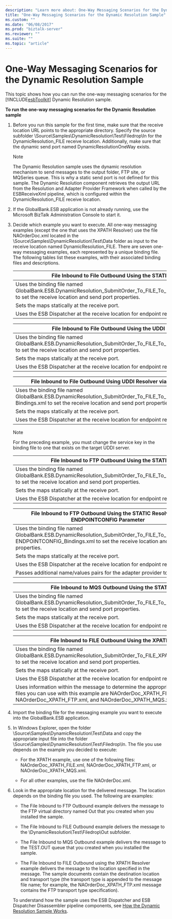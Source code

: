 ```yaml
---
description: "Learn more about: One-Way Messaging Scenarios for the Dynamic Resolution Sample"
title: "One-Way Messaging Scenarios for the Dynamic Resolution Sample"
ms.custom: ""
ms.date: "06/08/2017"
ms.prod: "biztalk-server"
ms.reviewer: ""
ms.suite: ""
ms.topic: "article"
---
```

# One-Way Messaging Scenarios for the Dynamic Resolution Sample
This topic shows how you can run the one-way messaging scenarios for the [!INCLUDE[esbToolkit](../includes/esbtoolkit-md.md)] Dynamic Resolution sample.  

 **To run the one-way messaging scenarios for the Dynamic Resolution sample**  

1. Before you run this sample for the first time, make sure that the receive location URL points to the appropriate directory. Specify the source subfolder \Source\Samples\DynamicResolution\Test\Filedrop\In for the DynamicResolution_FILE receive location. Additionally, make sure that the dynamic send port named DynamicResolutionOneWay exists.  

   > [!NOTE]
   >  The Dynamic Resolution sample uses the dynamic resolution mechanism to send messages to the output folder, FTP site, or MQSeries queue. This is why a static send port is not defined for this sample. The Dynamic Resolution component retrieves the output URL from the Resolution and Adapter Provider Framework when called by the ESBReceiveXml pipeline, which is configured within the DynamicResolution_FILE receive location.  

2. If the GlobalBank.ESB application is not already running, use the Microsoft BizTalk Administration Console to start it.  

3. Decide which example you want to execute. All one-way messaging examples (except the one that uses the XPATH Resolver) use the file NAOrderDoc.xml located in the \Source\Samples\DynamicResolution\Test\Data folder as input to the receive location named DynamicResolution_FILE. There are seven one-way messaging examples, each represented by a unique binding file. The following tables list these examples, with their associated binding files and descriptions.  

   |File Inbound to File Outbound Using the STATIC Resolver|  
   |-------------------------------------------------------------|  
   |Uses the binding file named GlobalBank.ESB.DynamicResolution_SubmitOrder_To_FILE_To_FILE_STATIC_Bindings.xml to set the receive location and send port properties.|  
   |Sets the maps statically at the receive port.|  
   |Uses the ESB Dispatcher at the receive location for endpoint resolution.|  

   |File Inbound to File Outbound Using the UDDI Resolver|  
   |-----------------------------------------------------------|  
   |Uses the binding file named GlobalBank.ESB.DynamicResolution_SubmitOrder_To_FILE_To_FILE_UDDI_Bindings.xml to set the receive location and send port properties.|  
   |Sets the maps statically at the receive port.|  
   |Uses the ESB Dispatcher at the receive location for endpoint resolution.|  

   |File Inbound to File Outbound Using UDDI Resolver via UDDI Service Key|  
   |----------------------------------------------------------------------------|  
   |Uses the binding file named GlobalBank.ESB.DynamicResolution_SubmitOrder_To_FILE_To_FILE_UDDI_SERVICEKEY_ Bindings.xml to set the receive location and send port properties.|  
   |Sets the maps statically at the receive port.|  
   |Uses the ESB Dispatcher at the receive location for endpoint resolution.|  

   > [!NOTE]
   >  For the preceding example, you must change the service key in the binding file to one that exists on the target UDDI server.  

   |File Inbound to FTP Outbound Using the STATIC Resolver|  
   |------------------------------------------------------------|  
   |Uses the binding file named GlobalBank.ESB.DynamicResolution_SubmitOrder_To_FILE_To_FTP_STATIC_Bindings.xml to set the receive location and send port properties.|  
   |Sets the maps statically at the receive port.|  
   |Uses the ESB Dispatcher at the receive location for endpoint resolution.|  

   |File Inbound to FTP Outbound Using the STATIC Resolver and ENDPOINTCONFIG Parameter|  
   |-----------------------------------------------------------------------------------------|  
   |Uses the binding file named GlobalBank.ESB.DynamicResolution_SubmitOrder_To_FILE_To_FTP_STATIC__ ENDPOINTCONFIG_Bindings.xml to set the receive location and send port properties.|  
   |Sets the maps statically at the receive port.|  
   |Uses the ESB Dispatcher at the receive location for endpoint resolution.|  
   |Passes additional name/values pairs for the adapter provider to set.|  

   |File Inbound to MQS Outbound Using the STATIC Resolver|  
   |------------------------------------------------------------|  
   |Uses the binding file named GlobalBank.ESB.DynamicResolution_SubmitOrder_To_FILE_To_MQS_STATIC_Bindings.xml to set the receive location and send port properties.|  
   |Sets the maps statically at the receive port.|  
   |Uses the ESB Dispatcher at the receive location for endpoint resolution.|  

   |                                                                             File Inbound to FILE Outbound Using the XPATH Resolver                                                                             |
   |----------------------------------------------------------------------------------------------------------------------------------------------------------------------------------------------------------------|
   |                        Uses the binding file named GlobalBank.ESB.DynamicResolution_SubmitOrder_To_FILE_XPATH_STATIC_Bindings.xml to set the receive location and send port properties.                        |
   |                                                                                 Sets the maps statically at the receive port.                                                                                  |
   |                                                                    Uses the ESB Dispatcher at the receive location for endpoint resolution.                                                                    |
   | Uses information within the message to determine the appropriate endpoint. The test files you can use with this example are NAOrderDoc_XPATH_FILE.xml, NAOrderDoc_XPATH_FTP.xml, and NAOrderDoc_XPATH_MQS.xml. |


4. Import the binding file for the messaging example you want to execute into the GlobalBank.ESB application.  

5. In Windows Explorer, open the folder \Source\Samples\DynamicResolution\Test\Data and copy the appropriate input file into the folder \Source\Samples\DynamicResolution\Test\Filedrop\In. The file you use depends on the example you decided to execute:  

   -   For the XPATH example, use one of the following files: NAOrderDoc_XPATH_FILE.xml, NAOrderDoc_XPATH_FTP.xml, or NAOrderDoc_XPATH_MQS.xml.  

   -   For all other examples, use the file NAOrderDoc.xml.  

6. Look in the appropriate location for the delivered message. The location depends on the binding file you used. The following are examples:  

   -   The File Inbound to FTP Outbound example delivers the message to the FTP virtual directory named Out that you created when you installed the sample.  

   -   The File Inbound to FILE Outbound example delivers the message to the \DynamicResolution\Test\Filedrop\Out subfolder.  

   -   The File Inbound to MQS Outbound example delivers the message to the TEST.OUT queue that you created when you installed the sample.  

   -   The File Inbound to FILE Outbound using the XPATH Resolver example delivers the message to the location specified in the message. The sample documents contain the destination location and transport type (the transport type is appended to the message file name; for example, the NAOrderDoc_XPATH_FTP.xml message contains the FTP transport type specification).  

   To understand how the sample uses the ESB Dispatcher and ESB Dispatcher Disassembler pipeline components, see [How the Dynamic Resolution Sample Works](../esb-toolkit/how-the-dynamic-resolution-sample-works.md).
